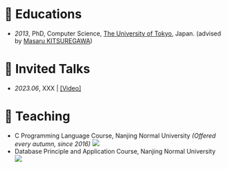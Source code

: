 
# 📖 Educations
- *2013*, PhD, Computer Science, [The University of Tokyo](https://www.u-tokyo.ac.jp/ja/index.html), Japan. (advised by [Masaru KITSUREGAWA](http://www.tkl.iis.u-tokyo.ac.jp/Kilab/Members/memo/kitsure_e.html))
<!-- <img src='/images/logo/jhu.png' style="height: 1.2em;"> -->

# 💬 Invited Talks
- *2023.06*, XXX \| [\[Video\]]( ) 

# 📝 Teaching
- C Programming Language Course, Nanjing Normal University *(Offered every autumn, since 2016)*
[![](https://img.shields.io/github/stars/nnucs/C2022FALL?style=social&label=Code+Stars)](https://github.com/nnucs/C2022FALL)
- Database Principle and Application Course, Nanjing Normal University
[![](https://img.shields.io/github/stars/nnucs/DB2022FALL?style=social&label=Code+Stars)](https://github.com/nnucs/DB2022FALL)


